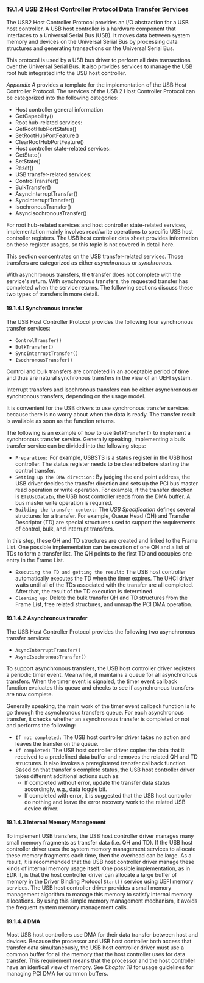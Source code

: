 <!--- @file
  19.1.4 USB 2 Host Controller Protocol Data Transfer Services

  Copyright (c) 2012-2018, Intel Corporation. All rights reserved.<BR>

  Redistribution and use in source (original document form) and 'compiled'
  forms (converted to PDF, epub, HTML and other formats) with or without
  modification, are permitted provided that the following conditions are met:

  1) Redistributions of source code (original document form) must retain the
     above copyright notice, this list of conditions and the following
     disclaimer as the first lines of this file unmodified.

  2) Redistributions in compiled form (transformed to other DTDs, converted to
     PDF, epub, HTML and other formats) must reproduce the above copyright
     notice, this list of conditions and the following disclaimer in the
     documentation and/or other materials provided with the distribution.

  THIS DOCUMENTATION IS PROVIDED BY TIANOCORE PROJECT "AS IS" AND ANY EXPRESS OR
  IMPLIED WARRANTIES, INCLUDING, BUT NOT LIMITED TO, THE IMPLIED WARRANTIES OF
  MERCHANTABILITY AND FITNESS FOR A PARTICULAR PURPOSE ARE DISCLAIMED. IN NO
  EVENT SHALL TIANOCORE PROJECT  BE LIABLE FOR ANY DIRECT, INDIRECT, INCIDENTAL,
  SPECIAL, EXEMPLARY, OR CONSEQUENTIAL DAMAGES (INCLUDING, BUT NOT LIMITED TO,
  PROCUREMENT OF SUBSTITUTE GOODS OR SERVICES; LOSS OF USE, DATA, OR PROFITS;
  OR BUSINESS INTERRUPTION) HOWEVER CAUSED AND ON ANY THEORY OF LIABILITY,
  WHETHER IN CONTRACT, STRICT LIABILITY, OR TORT (INCLUDING NEGLIGENCE OR
  OTHERWISE) ARISING IN ANY WAY OUT OF THE USE OF THIS DOCUMENTATION, EVEN IF
  ADVISED OF THE POSSIBILITY OF SUCH DAMAGE.

-->

### 19.1.4 USB 2 Host Controller Protocol Data Transfer Services

The USB2 Host Controller Protocol provides an I/O abstraction for a USB host
controller. A USB host controller is a hardware component that interfaces to a
Universal Serial Bus (USB). It moves data between system memory and devices on
the Universal Serial Bus by processing data structures and generating
transactions on the Universal Serial Bus.

This protocol is used by a USB bus driver to perform all data transactions over
the Universal Serial Bus. It also provides services to manage the USB root hub
integrated into the USB host controller.

_Appendix A_ provides a template for the implementation of the USB Host
Controller Protocol. The services of the USB 2 Host Controller Protocol can be
categorized into the following categories:
* Host controller general information
* GetCapability()
* Root hub-related services:
* GetRootHubPortStatus()
* SetRootHubPortFeature()
* ClearRootHubPortFeature()
* Host controller state-related services:
* GetState()
* SetState()
* Reset()
* USB transfer-related services:
* ControlTransfer()
* BulkTransfer()
* AsyncInterruptTransfer()
* SyncInterruptTransfer()
* IsochronousTransfer()
* AsyncIsochronousTransfer()

For root hub-related services and host controller state-related services,
implementation mainly involves read/write operations to specific USB host
controller registers. The USB host controller data sheet provides information
on these register usages, so this topic is not covered in detail here.

This section concentrates on the USB transfer-related services. Those transfers
are categorized as either _asynchronous_ or _synchronous._

With asynchronous transfers, the transfer does not complete with the service's
return. With synchronous transfers, the requested transfer has completed when
the service returns. The following sections discuss these two types of
transfers in more detail.

#### 19.1.4.1 Synchronous transfer

The USB Host Controller Protocol provides the following four synchronous
transfer services:
* `ControlTransfer()`
* `BulkTransfer()`
* `SyncInterruptTransfer()`
* `IsochronousTransfer()`

Control and bulk transfers are completed in an acceptable period of time and
thus are natural synchronous transfers in the view of an UEFI system.

Interrupt transfers and isochronous transfers can be either asynchronous or
synchronous transfers, depending on the usage model.

It is convenient for the USB drivers to use synchronous transfer services
because there is no worry about when the data is ready. The transfer result is
available as soon as the function returns.

The following is an example of how to use `BulkTransfer()` to implement a
synchronous transfer service. Generally speaking, implementing a bulk transfer
service can be divided into the following steps:
* `Preparation:` For example, USBSTS is a status register in the USB host
  controller. The status register needs to be cleared before starting the
  control transfer.
* `Setting up the DMA direction:` By judging the end point address, the USB
  driver decides the transfer direction and sets up the PCI bus master read
  operation or write operation. For example, if the transfer direction is
  `EfiUsbDataIn`, the USB host controller reads from the DMA buffer. A bus master
  write operation is required.
* `Building the transfer context:` The _USB Specification_ defines several
  structures for a transfer. For example, Queue Head (QH) and Transfer
  Descriptor (TD) are special structures used to support the requirements of
  control, bulk, and interrupt transfers.

In this step, these QH and TD structures are created and linked to the Frame
List. One possible implementation can be creation of one QH and a list of TDs
to form a transfer list. The QH points to the first TD and occupies one entry
in the Frame List.
* `Executing the TD and getting the result:` The USB host controller
  automatically executes the TD when the timer expires. The UHCI driver waits
  until all of the TDs associated with the transfer are all completed. After
  that, the result of the TD execution is determined.
* `Cleaning up:` Delete the bulk transfer QH and TD structures from the Frame
  List, free related structures, and unmap the PCI DMA operation.

#### 19.1.4.2 Asynchronous transfer

The USB Host Controller Protocol provides the following two asynchronous
transfer services:
* `AsyncInterruptTransfer()`
* `AsyncIsochronousTransfer()`

To support asynchronous transfers, the USB host controller driver registers a
periodic timer event. Meanwhile, it maintains a queue for all asynchronous
transfers. When the timer event is signaled, the timer event callback function
evaluates this queue and checks to see if asynchronous transfers are now
complete.

Generally speaking, the main work of the timer event callback function is to go
through the asynchronous transfers queue. For each asynchronous transfer, it
checks whether an asynchronous transfer is completed or not and performs the
following:
* `If not completed:` The USB host controller driver takes no action and leaves
  the transfer on the queue.
* `If completed:` The USB host controller driver copies the data that it
  received to a predefined data buffer and removes the related QH and TD
  structures. It also invokes a preregistered transfer callback function. Based
  on that transfer's complete status, the USB host controller driver takes
  different additional actions such as:
  - If completed without error, update the transfer data status accordingly,
  e.g., data toggle bit.
  - If completed with error, it is suggested that the USB host controller do
  nothing and leave the error recovery work to the related USB device driver.

#### 19.1.4.3 Internal Memory Management

To implement USB transfers, the USB host controller driver manages many small
memory fragments as transfer data (i.e. QH and TD). If the USB host controller
driver uses the system memory management services to allocate these memory
fragments each time, then the overhead can be large. As a result, it is
recommended that the USB host controller driver manage these kinds of internal
memory usage itself. One possible implementation, as in EDK II, is that the
host controller driver can allocate a large buffer of memory in the Driver
Binding Protocol `Start()` service using UEFI memory services. The USB host
controller driver provides a small memory management algorithm to manage this
memory to satisfy internal memory allocations. By using this simple memory
management mechanism, it avoids the frequent system memory management calls.

#### 19.1.4.4 DMA

Most USB host controllers use DMA for their data transfer between host and
devices. Because the processor and USB host controller both access that
transfer data simultaneously, the USB host controller driver must use a common
buffer for all the memory that the host controller uses for data transfer. This
requirement means that the processor and the host controller have an identical
view of memory. See _Chapter_ _18_ for usage guidelines for managing PCI DMA
for common buffers.
